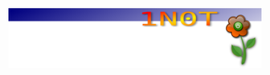 <img src="https://raw.githubusercontent.com/1N0T/images/master/global/logoFinal.svg?sanitize=true">
